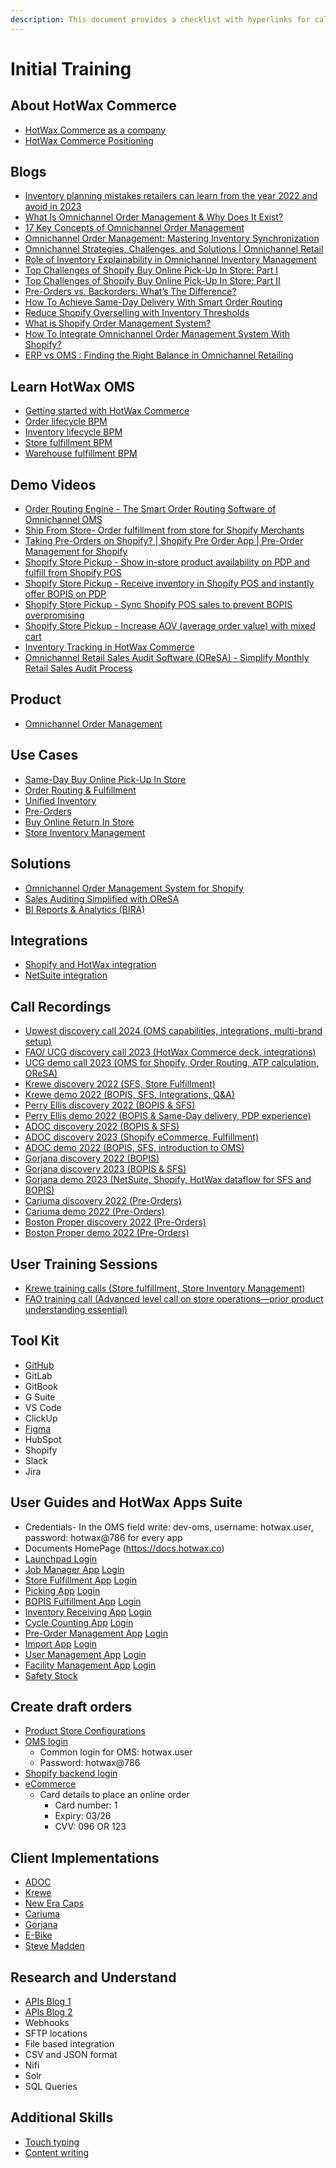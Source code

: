 ```yaml
---
description: This document provides a checklist with hyperlinks for calls, training, tools, guides, logins, and client info for new joinees
---
```



# Initial Training

## About HotWax Commerce

- [HotWax Commerce as a company](https://docs.google.com/presentation/d/1yr76dYA4C4waoBmB1MmNrXVr_gYey5HhWOVsHhAYGls/edit?usp=sharing)
- [HotWax Commerce Positioning](https://docs.google.com/document/d/12WDdRIyC-l5IE9RyqfLcb8AfpSK6Ok7K5K3deig6va4/edit)

## Blogs

- [Inventory planning mistakes retailers can learn from the year 2022 and avoid in 2023](https://www.linkedin.com/pulse/inventory-planning-mistakes-retailers-can-learn-from-year-anil-patel/?trackingId=NLNKsPyUR3uQvq4W8GII8w%3D%3D)
- [What Is Omnichannel Order Management & Why Does It Exist?](https://www.hotwax.co/blog/what-is-omnichannel-order-management-and-why-does-it-exist)
- [17 Key Concepts of Omnichannel Order Management](https://www.hotwax.co/blog/key-concepts-omnichannel-order-management)
- [Omnichannel Order Management: Mastering Inventory Synchronization](https://www.hotwax.co/blog/omnichannel-order-management-mastering-inventory-synchronization)
- [Omnichannel Strategies, Challenges, and Solutions | Omnichannel Retail](https://blog.hotwax.co/omnichannel-strategies-challenges-and-solutions)
- [Role of Inventory Explainability in Omnichannel Inventory Management](https://www.hotwax.co/blog/role-of-inventory-explainability-in-omnichannel-inventory-management)
- [Top Challenges of Shopify Buy Online Pick-Up In Store: Part I](https://www.hotwax.co/blog/top-challenges-of-shopify-buy-online-pick-up-in-store-part-i)
- [Top Challenges of Shopify Buy Online Pick-Up In Store: Part II](https://www.hotwax.co/blog/top-challenges-of-shopify-buy-online-pick-up-in-store-part-ii)
- [Pre-Orders vs. Backorders: What’s The Difference?](https://blog.hotwax.co/pre-orders-vs-backorders-what-is-the-difference)
- [How To Achieve Same-Day Delivery With Smart Order Routing](https://www.hotwax.co/blog/how-to-achieve-same-day-delivery-with-smart-order-routing)
- [Reduce Shopify Overselling with Inventory Thresholds](https://www.hotwax.co/blog/reduce-overselling-on-shopify-by-using-inventory-thresholds)
- [What is Shopify Order Management System?](https://www.hotwax.co/blog/what-is-shopify-order-management-system)
- [How To Integrate Omnichannel Order Management System With Shopify?](https://www.hotwax.co/blog/how-to-integrate-omnichannel-order-management-system-with-shopify)
- [ERP vs OMS : Finding the Right Balance in Omnichannel Retailing](https://www.hotwax.co/blog/erp-vs-oms-finding-the-right-balance-in-omnichannel-retailing)

## Learn HotWax OMS

- [Getting started with HotWax Commerce](https://docs.hotwax.co/documents/v/learn-hotwax-oms/gettingstarted)
- [Order lifecycle BPM](https://docs.hotwax.co/documents/v/learn-hotwax-oms/business-process-models/orderlifecycle)
- [Inventory lifecycle BPM](https://docs.hotwax.co/documents/v/learn-hotwax-oms/business-process-models/inventorylifecycle)
- [Store fulfillment BPM](https://docs.hotwax.co/documents/v/learn-hotwax-oms/business-process-models/store.fulfillment)
- [Warehouse fulfillment BPM](https://docs.hotwax.co/documents/v/learn-hotwax-oms/business-process-models/warehousefulfillmentlifecycle)

## Demo Videos

- [Order Routing Engine - The Smart Order Routing Software of Omnichannel OMS](https://www.youtube.com/watch?v=7PULMlhJqhk&list=PLtfKjEZGfU0PKRnWVevVa8qtkqsm3YD9R)
- [Ship From Store- Order fulfillment from store for Shopify Merchants](https://www.youtube.com/watch?v=6CO5fxtMr0s&list=PLtfKjEZGfU0PKRnWVevVa8qtkqsm3YD9R&index=2)
- [Taking Pre-Orders on Shopify? | Shopify Pre Order App | Pre-Order Management for Shopify](https://www.youtube.com/watch?v=CiJXDIya5-0&list=PLtfKjEZGfU0PKRnWVevVa8qtkqsm3YD9R&index=3)
- [Shopify Store Pickup - Show in-store product availability on PDP and fulfill from Shopify POS](https://www.youtube.com/watch?v=h2o_Ih4TFbQ&list=PLtfKjEZGfU0PKRnWVevVa8qtkqsm3YD9R&index=4)
- [Shopify Store Pickup - Receive inventory in Shopify POS and instantly offer BOPIS on PDP](https://www.youtube.com/watch?v=v9m0H7Sta2o&list=PLtfKjEZGfU0PKRnWVevVa8qtkqsm3YD9R&index=5)
- [Shopify Store Pickup - Sync Shopify POS sales to prevent BOPIS overpromising](https://www.youtube.com/watch?v=O0g7XEpoXNE&list=PLtfKjEZGfU0PKRnWVevVa8qtkqsm3YD9R&index=6)
- [Shopify Store Pickup - Increase AOV (average order value) with mixed cart](https://www.youtube.com/watch?v=PF20M2dHrtQ&list=PLtfKjEZGfU0PKRnWVevVa8qtkqsm3YD9R&index=7)
- [Inventory Tracking in HotWax Commerce](https://www.youtube.com/watch?v=fh7ugmAZTpY&list=PLtfKjEZGfU0PKRnWVevVa8qtkqsm3YD9R&index=8)
- [Omnichannel Retail Sales Audit Software (OReSA) - Simplify Monthly Retail Sales Audit Process](https://www.youtube.com/watch?v=mYM7jsn2_1E&list=PLtfKjEZGfU0PKRnWVevVa8qtkqsm3YD9R&index=9)

## Product

- [Omnichannel Order Management](https://www.hotwax.co/product/omnichannel-order-management-system/)

## Use Cases

- [Same-Day Buy Online Pick-Up In Store](https://www.hotwax.co/solution/buy-online-pick-up-in-store-bopis-software/)
- [Order Routing & Fulfillment](https://www.hotwax.co/solution/order-routing-and-fulfillment)
- [Unified Inventory](https://www.hotwax.co/solution/unified-inventory/)
- [Pre-Orders](https://www.hotwax.co/solution/pre-orders/)
- [Buy Online Return In Store](https://www.hotwax.co/solution/buy-online-return-in-store-boris-software)
- [Store Inventory Management](https://www.hotwax.co/solution/store-inventory-management)

## Solutions

- [Omnichannel Order Management System for Shopify](https://www.hotwax.co/product/omnichannel-order-management-system-for-shopify/)
- [Sales Auditing Simplified with OReSA](https://www.hotwax.co/product/omnichannel-retail-sales-audit-oresa/)
- [BI Reports & Analytics (BIRA)](https://www.hotwax.co/solution/bi-reports-analytics)

## Integrations

- [Shopify and HotWax integration](https://docs.hotwax.co/documents/v/learn-shopify)
- [NetSuite integration](https://docs.hotwax.co/documents/v/learn-netsuite)

## Call Recordings
- [Upwest discovery call 2024 (OMS capabilities, integrations, multi-brand setup)](https://app.read.ai/analytics/meetings/01HMKP0Z11155QGQS9343JGYE6?utm_source=Share_CopyLink&section=notes)
- [FAO/ UCG discovery call 2023 (HotWax Commerce deck, integrations)](https://drive.google.com/drive/folders/1bjlHWrRFYlncNXXzO-pO8FrctlmO7EgS)
- [UCG demo call 2023 (OMS for Shopify, Order Routing, ATP calculation, OReSA)](https://drive.google.com/drive/folders/1ZK2iDexXKU8fBMNpaZQNuX8Czxv8di1g)
- [Krewe discovery 2022 (SFS, Store Fulfillment)](https://drive.google.com/drive/folders/1DsuHOFgL4BRAS0Ovr747sgJ1juoX5SFR?usp=drive_link)
- [Krewe demo 2022 (BOPIS, SFS, Integrations, Q&A)](https://drive.google.com/drive/folders/1WK2yn5aoMKdIgC2kf8mKLIGIIPiLy_Uh?usp=drive_link)
- [Perry Ellis discovery 2022 (BOPIS & SFS)](https://drive.google.com/drive/folders/10g61Jwni2i17ilCzUDGMhKXum43Ej6fl)
- [Perry Ellis demo 2022 (BOPIS & Same-Day delivery, PDP experience)](https://drive.google.com/drive/folders/1l8GaHgub89hF5zKPNMJg7brrwPEvCdut)
- [ADOC discovery 2022 (BOPIS & SFS)](https://drive.google.com/drive/folders/1Jq90S1RfMqAAM7YX36DTaIlvixFC05WT)
- [ADOC discovery 2023 (Shopify eCommerce, Fulfillment)](https://drive.google.com/drive/folders/150I03MkcYDA4v3kFOkMar0oX6Z6ixb4S)
- [ADOC demo 2022 (BOPIS, SFS, introduction to OMS)](https://drive.google.com/drive/folders/17nDQnVuXGPN4I6MFb_jVb5b7WsUY8iWf)
- [Gorjana discovery 2022 (BOPIS)](https://drive.google.com/drive/folders/1KeUYaLzIMfkoSfNA_6EkQJ0sNkas9pew?usp=drive_link)
- [Gorjana discovery 2023 (BOPIS & SFS)](https://drive.google.com/drive/folders/1-gkxaaEUxQCEkZxpXEe77X3spkxq0qvs?usp=drive_link)
- [Gorjana demo 2023 (NetSuite, Shopify, HotWax dataflow for SFS and BOPIS)](https://drive.google.com/drive/folders/1E8iTNrtffVLTMi13chQjPjBxi2gyRfGn?usp=drive_link)
- [Cariuma discovery 2022 (Pre-Orders)](https://drive.google.com/drive/folders/1_ZNkeTDobIXtWKNnNDxDNU5qKJULzRCm)
- [Cariuma demo 2022 (Pre-Orders)](https://drive.google.com/drive/folders/1Ilx-jC8CBIBKxemEUniUR2vz6NwSWc6C)
- [Boston Proper discovery 2022 (Pre-Orders)](https://drive.google.com/drive/folders/1wrEUnyM2UVV-Lf-L4zGUNL-7seyc4hTC)
- [Boston Proper demo 2022 (Pre-Orders)](https://drive.google.com/drive/folders/15uEyBzXpF4GsrAPngd3URMBFDCWVkWOz)

## User Training Sessions
- [Krewe training calls (Store fulfillment, Store Inventory Management)](https://drive.google.com/drive/folders/1euYR5Q7adCflCpcCKb0wryZM68SH4cEY)
- [FAO training call (Advanced level call on store operations—prior product understanding essential)](https://app.read.ai/analytics/meetings/01HPS6ZT4SCZQEMMMB2B7SH5CB?utm_source=Share_CopyLink)

## Tool Kit
- [GitHub](https://youtu.be/8JJ101D3knE?feature=shared)
- GitLab
- GitBook
- G Suite
- VS Code
- ClickUp
- [Figma](https://youtu.be/dXQ7IHkTiMM)
- HubSpot
- Shopify
- Slack
- Jira

## User Guides and HotWax Apps Suite
- Credentials- In the OMS field write: dev-oms, username: hotwax.user, password: hotwax@786 for every app
- Documents HomePage (https://docs.hotwax.co)
- [Launchpad Login](https://launchpad.hotwax.io/home)
- [Job Manager App](https://docs.hotwax.co/documents/v/retail-operations/workflow/job-manager) [Login](https://launchpad.hotwax.io/login?redirectUrl=https://job-manager-dev.hotwax.io/login)
- [Store Fulfillment App](https://docs.hotwax.co/documents/orders/fulfillment) [Login](https://launchpad.hotwax.io/login?redirectUrl=https://fulfillment-dev.hotwax.io/login)
- [Picking App](https://docs.hotwax.co/documents/orders/fulfillment/pickingapp) [Login](https://picking-dev.hotwax.io/)
- [BOPIS Fulfillment App](https://docs.hotwax.co/documents/orders/bopis) [Login](https://bopis-dev.hotwax.io/)
- [Inventory Receiving App](https://docs.hotwax.co/documents/inventory/receiving) [Login](https://launchpad.hotwax.io/login?redirectUrl=https://receiving-dev.hotwax.io/login)
- [Cycle Counting App](https://docs.hotwax.co/documents/inventory/inventory-count) [Login](https://inventorycount-dev.hotwax.io/login)
- [Pre-Order Management App](https://docs.hotwax.co/documents/v/retail-operations/orders/pre-orders) [Login](https://launchpad.hotwax.io/login?redirectUrl=https://preorder-dev.hotwax.io/login)
- [Import App](https://docs.hotwax.co/documents/v/retail-operations/inventory/inventory-upload) [Login](https://import-dev.hotwax.io/)
- [User Management App](https://docs.hotwax.co/documents/v/system-admins/administration/users) [Login](https://launchpad.hotwax.io/login?redirectUrl=https://users-dev.hotwax.io/login)
- [Facility Management App](https://docs.hotwax.co/documents/v/system-admins/administration/facilities) [Login](https://launchpad.hotwax.io/login?redirectUrl=https://facilities-dev.hotwax.io/login)
- [Safety Stock](https://docs.hotwax.co/documents/v/retail-operations/inventory/safety-stock)

## Create draft orders
- [Product Store Configurations](https://docs.hotwax.co/user-guides/)
- [OMS login](https://dev-oms.hotwax.io/commerce/control/main)
  - Common login for OMS: hotwax.user
  - Password: hotwax@786
- [Shopify backend login](https://admin.shopify.com/store/hc-sandbox/orders)
- [eCommerce](https://hc-sandbox.myshopify.com/)
  - Card details to place an online order
    - Card number: 1
    - Expiry: 03/26
    - CVV: 096 OR 123

## Client Implementations
- [ADOC](https://docs.hotwax.co/adoc/)
- [Krewe](https://docs.hotwax.co/krewe/)
- [New Era Caps](https://docs.hotwax.co/nec/)
- [Cariuma](https://docs.hotwax.co/cariuma/)
- [Gorjana](https://docs.hotwax.co/gorjana/)
- [E-Bike](https://docs.hotwax.co/e-bike)
- [Steve Madden](https://docs.hotwax.co/sm)

## Research and Understand
- [APIs Blog 1](https://www.postman.com/what-is-an-api/)
- [APIs Blog 2](https://blog.postman.com/rest-api-examples/?_gl=1*1razjzj*_ga*MTUzMjkxMzk5Mi4xNzA2MTYwODI5*_ga_CX7P9K6W67*MTcwNjE4OTE0Mi4yLjEuMTcwNjE4OTE1NS40Ny4wLjA)
- Webhooks
- SFTP locations
- File based integration
- CSV and JSON format
- Nifi
- Solr
- SQL Queries

## Additional Skills
- [Touch typing](https://www.typing.com/student/lessons)
- [Content writing](https://www.linkedin.com/learning/writing-with-flair-how-to-become-an-exceptional-writer)
